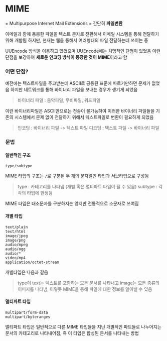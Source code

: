 # MIME

= Multipurpose Internet Mail Extensions = 간단히 **파일변환**

이메일과 함께 동봉한 파일을 텍스트 문자로 전환해서 이메일 시스템을 통해 전달하기 위해 개발됨
하지만, 현재는 웹을 통해서 여러형태의 파일 전달하는데 쓰이는 중

UUEncode 방식을 이용하고 있었으며 UUEncode에는 치명적인 단점이 있었음
이런 단점을 보강하여 **새로운 인코딩 방식이 등장한 것이 MIME**이라고 함

### 어떤 단점?

예전에는 텍스트파일을 주고받는데 ASCII로 공통된 표준에 따르기만하면 문제가 없었음
하지만 네트워크를 통해 바이너리 파일을 보내는 경우가 생기게 되었음

> 바이너리 파일
> : 음악파일, 무비파일, 워드파일

이런 바이너리파일은 ASCII만으로는 전송이 불가능하여 이러한 바이너리 파일들을 기존의 시스템에서 문제 없이 전달하기 위해서 텍스트파일로 변환이 필요하게 되었음

> 인코딩 : 바이너리 파일 -> 텍스트 파일
> 디코딩 : 텍스트 파일 -> 바이너리 파일

### 문법

#### 일반적인 구조

```
type/subtype
```

MIME 타입의 구조는 `/`로 구분된 두 개의 문자열인 타입과 서브타입으로 구성됨

>type : 카테고리를 나타냄 (개별 혹은 멀티파트 타입이 될 수 있음)
>subtype : 각각의 타입에 한정됨

MIME 타입은 대소문자를 구분하지는 않지만 전통적으로 소문자로 쓰여짐

#### 개별 타입

```
text/plain
text/html
image/jpeg
image/png
audio/mpeg
audio/ogg
audio/*
video/mp4
application/octet-stream
```

개별타입은 다음과 같음

> type이
> text는 텍스트를 포함하는 모든 문서를 나타내고
> image는 모든 종류의 이미지를 나타냄, 이렇듯 MIME을 통해 파일에 대한 정보를 알아낼 수 있음

#### 멀티파트 타입

```
multipart/form-data
multipart/byteranges
```

멀티파트 타입은 일반적으로 다른 MIME 타입들을 지닌 개별적인 파트들로 나누어지는 문서의 카테고리로 나타내어짐, 즉 이 타입은 합성된 문서를 나타내는 방법